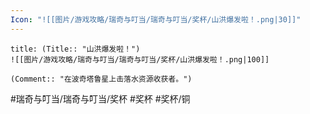 ```yaml
---
Icon: "![[图片/游戏攻略/瑞奇与叮当/瑞奇与叮当/奖杯/山洪爆发啦！.png|30]]"
---
```

```ad-common-bronze-trophy
title: (Title:: "山洪爆发啦！")
![[图片/游戏攻略/瑞奇与叮当/瑞奇与叮当/奖杯/山洪爆发啦！.png|100]]

(Comment:: "在波奇塔鲁星上击落水资源收获者。")
```

#瑞奇与叮当/瑞奇与叮当/奖杯 #奖杯 #奖杯/铜
